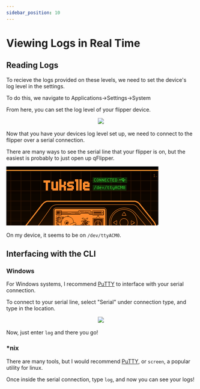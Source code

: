```yaml
---
sidebar_position: 10
---
```



# Viewing Logs in Real Time

## Reading Logs

<!-- rx -->
To recieve the logs provided on these levels, we need to set the device's log level in the settings.

To do this, we navigate to Applications->Settings->System

From here, you can set the log level of your flipper device.

<p align='center'>
<img src="/img/set_loglevel.gif"></img>
</p>


Now that you have your devices log level set up, we need to connect to the flipper over a serial connection.

There are many ways to see the serial line that your flipper is on, but the easiest is probably to just open up qFlipper.


![The top right of qFlipper with a device connected](../img/../your-first-program/img/tty1.png)

On my device, it seems to be on `/dev/ttyACM0`.

## Interfacing with the CLI

### Windows

For Windows systems, I recommend [PuTTY](https://www.putty.org) to interface with your serial connection.

To connect to your serial line, select "Serial" under connection type, and type in the location.


<p align='center'>
<img src="/img/log.gif"></img>
</p>

Now, just enter `log` and there you go!

### *nix

There are many tools, but I would recommend [PuTTY](https://www.putty.org), or `screen`, a popular utility for linux.

Once inside the serial connection, type `log`, and now you can see your logs! 